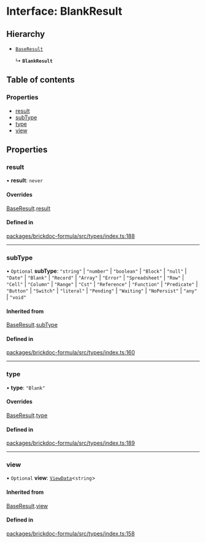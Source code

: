 # Interface: BlankResult

## Hierarchy

- [`BaseResult`](BaseResult.md)

  ↳ **`BlankResult`**

## Table of contents

### Properties

- [result](BlankResult.md#result)
- [subType](BlankResult.md#subtype)
- [type](BlankResult.md#type)
- [view](BlankResult.md#view)

## Properties

### <a id="result" name="result"></a> result

• **result**: `never`

#### Overrides

[BaseResult](BaseResult.md).[result](BaseResult.md#result)

#### Defined in

[packages/brickdoc-formula/src/types/index.ts:188](https://github.com/mashcard/mashcard/blob/main/packages/brickdoc-formula/src/types/index.ts#L188)

---

### <a id="subtype" name="subtype"></a> subType

• `Optional` **subType**: `"string"` \| `"number"` \| `"boolean"` \| `"Block"` \| `"null"` \| `"Date"` \| `"Blank"` \| `"Record"` \| `"Array"` \| `"Error"` \| `"Spreadsheet"` \| `"Row"` \| `"Cell"` \| `"Column"` \| `"Range"` \| `"Cst"` \| `"Reference"` \| `"Function"` \| `"Predicate"` \| `"Button"` \| `"Switch"` \| `"literal"` \| `"Pending"` \| `"Waiting"` \| `"NoPersist"` \| `"any"` \| `"void"`

#### Inherited from

[BaseResult](BaseResult.md).[subType](BaseResult.md#subtype)

#### Defined in

[packages/brickdoc-formula/src/types/index.ts:160](https://github.com/mashcard/mashcard/blob/main/packages/brickdoc-formula/src/types/index.ts#L160)

---

### <a id="type" name="type"></a> type

• **type**: `"Blank"`

#### Overrides

[BaseResult](BaseResult.md).[type](BaseResult.md#type)

#### Defined in

[packages/brickdoc-formula/src/types/index.ts:189](https://github.com/mashcard/mashcard/blob/main/packages/brickdoc-formula/src/types/index.ts#L189)

---

### <a id="view" name="view"></a> view

• `Optional` **view**: [`ViewData`](ViewData.md)<`string`\>

#### Inherited from

[BaseResult](BaseResult.md).[view](BaseResult.md#view)

#### Defined in

[packages/brickdoc-formula/src/types/index.ts:158](https://github.com/mashcard/mashcard/blob/main/packages/brickdoc-formula/src/types/index.ts#L158)

